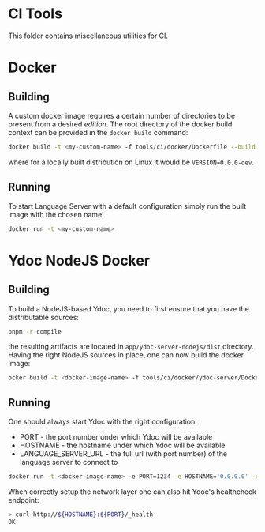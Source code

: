 # CI Tools

This folder contains miscellaneous utilities for CI.

# Docker

## Building

A custom docker image requires a certain number of directories to be present
from a desired _edition_. The root directory of the docker build context can be
provided in the `docker build` command:

```bash
docker build -t <my-custom-name> -f tools/ci/docker/Dockerfile --build-context docker-tools=tools/ci/docker built-distribution/enso-engine-$VERSION-linux-amd64/enso-$VERSION
```

where for a locally built distribution on Linux it would be `VERSION=0.0.0-dev`.

## Running

To start Language Server with a default configuration simply run the built image
with the chosen name:

```bash
docker run -t <my-custom-name>
```

# Ydoc NodeJS Docker

## Building

To build a NodeJS-based Ydoc, you need to first ensure that you have the
distributable sources:

```bash
pnpm -r compile
```

the resulting artifacts are located in `app/ydoc-server-nodejs/dist` directory.
Having the right NodeJS sources in place, one can now build the docker image:

```bash
ocker build -t <docker-image-name> -f tools/ci/docker/ydoc-server/Dockerfile --build-context docker-tools=tools/ci/docker/ydoc-server app/ydoc-server-nodejs
```

## Running

One should always start Ydoc with the right configuration:

- PORT - the port number under which Ydoc will be available
- HOSTNAME - the hostname under which Ydoc will be available
- LANGUAGE_SERVER_URL - the full url (with port number) of the language server
  to connect to

```bash
docker run -t <docker-image-name> -e PORT=1234 -e HOSTNAME='0.0.0.0' -e LANGUAGE_SERVER_URL=ws://localhost:59876 ydoc-server-nodejs:latest
```

When correctly setup the network layer one can also hit Ydoc's healthcheck
endpoint:

```bash
> curl http://${HOSTNAME}:${PORT}/_health
OK
```
